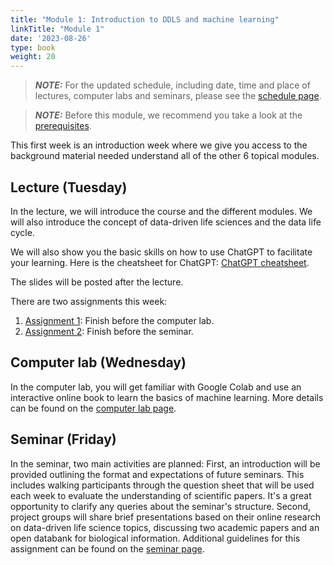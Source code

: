 ```yaml
---
title: "Module 1: Introduction to DDLS and machine learning"
linkTitle: "Module 1"
date: '2023-08-26'
type: book
weight: 20
---
```


> **_NOTE:_**  For the updated schedule, including date, time and place of lectures, computer labs and seminars, please see the [schedule page](../schedule).

> **_NOTE:_** Before this module, we recommend you take a look at the [prerequisites](../prerequisites/).


This first week is an introduction week where we give you access to the background material needed understand all of the other 6 topical modules.

## Lecture (Tuesday)

In the lecture, we will introduce the course and the different modules. We will also introduce the concept of data-driven life sciences and the data life cycle.

We will also show you the basic skills on how to use ChatGPT to facilitate your learning. Here is the cheatsheet for ChatGPT: [ChatGPT cheatsheet](/uploads/ChatGPT-Cheat-Sheet.pdf).

The slides will be posted after the lecture.

There are two assignments this week:
 1. [Assignment 1](../assignment-1): Finish before the computer lab.
 2. [Assignment 2](../assignment-2): Finish before the seminar.
## Computer lab (Wednesday)

In the computer lab, you will get familiar with Google Colab and use an interactive online book to learn the basics of machine learning. More details can be found on the [computer lab page](./lab).

## Seminar (Friday)

In the seminar, two main activities are planned: First, an introduction will be provided outlining the format and expectations of future seminars. This includes walking participants through the question sheet that will be used each week to evaluate the understanding of scientific papers. It's a great opportunity to clarify any queries about the seminar's structure. Second, project groups will share brief presentations based on their online research on data-driven life science topics, discussing two academic papers and an open databank for biological information. Additional guidelines for this assignment can be found on the [seminar page](./seminar).